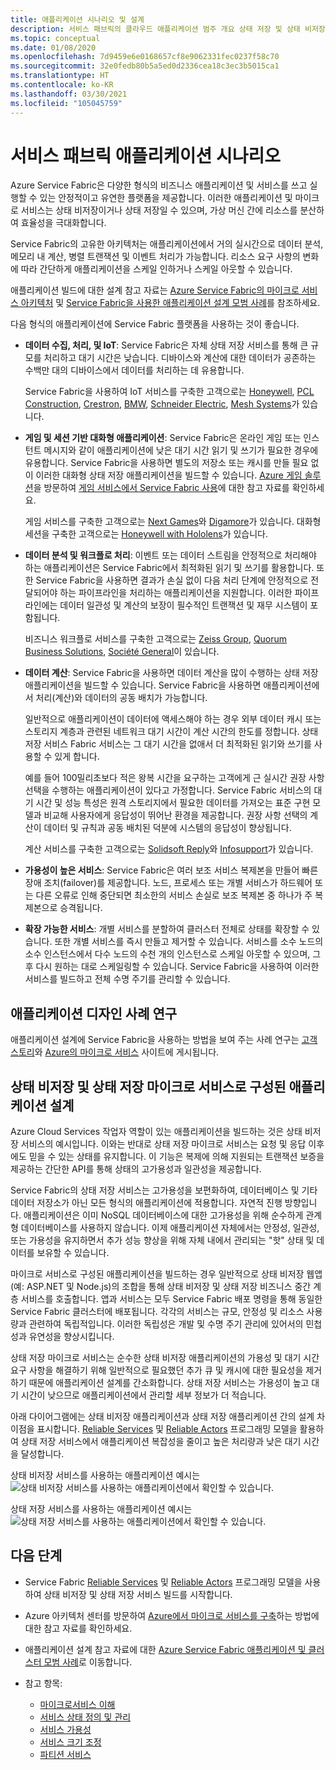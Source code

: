 ```yaml
---
title: 애플리케이션 시나리오 및 설계
description: 서비스 패브릭의 클라우드 애플리케이션 범주 개요 상태 저장 및 상태 비저장 서비스를 사용하는 애플리케이션 설계에 대해 논의합니다.
ms.topic: conceptual
ms.date: 01/08/2020
ms.openlocfilehash: 7d9459e6e0168657cf8e9062331fec0237f58c70
ms.sourcegitcommit: 32e0fedb80b5a5ed0d2336cea18c3ec3b5015ca1
ms.translationtype: HT
ms.contentlocale: ko-KR
ms.lasthandoff: 03/30/2021
ms.locfileid: "105045759"
---
```

# <a name="service-fabric-application-scenarios"></a>서비스 패브릭 애플리케이션 시나리오

Azure Service Fabric은 다양한 형식의 비즈니스 애플리케이션 및 서비스를 쓰고 실행할 수 있는 안정적이고 유연한 플랫폼을 제공합니다. 이러한 애플리케이션 및 마이크로 서비스는 상태 비저장이거나 상태 저장일 수 있으며, 가상 머신 간에 리소스를 분산하여 효율성을 극대화합니다.

Service Fabric의 고유한 아키텍처는 애플리케이션에서 거의 실시간으로 데이터 분석, 메모리 내 계산, 병렬 트랜잭션 및 이벤트 처리가 가능합니다. 리소스 요구 사항의 변화에 따라 간단하게 애플리케이션을 스케일 인하거나 스케일 아웃할 수 있습니다.

애플리케이션 빌드에 대한 설계 참고 자료는 [Azure Service Fabric의 마이크로 서비스 아키텍처](/azure/architecture/reference-architectures/microservices/service-fabric) 및 [Service Fabric을 사용한 애플리케이션 설계 모범 사례](service-fabric-best-practices-applications.md)를 참조하세요.

다음 형식의 애플리케이션에 Service Fabric 플랫폼을 사용하는 것이 좋습니다.

* **데이터 수집, 처리, 및 IoT**: Service Fabric은 자체 상태 저장 서비스를 통해 큰 규모를 처리하고 대기 시간은 낮습니다. 디바이스와 계산에 대한 데이터가 공존하는 수백만 대의 디바이스에서 데이터를 처리하는 데 유용합니다.

    Service Fabric을 사용하여 IoT 서비스를 구축한 고객으로는 [Honeywell](https://customers.microsoft.com/story/honeywell-builds-microservices-based-thermostats-on-azure), [PCL Construction](https://customers.microsoft.com/story/pcl-construction-professional-services-azure), [Crestron](https://customers.microsoft.com/story/crestron-partner-professional-services-azure), [BMW](https://customers.microsoft.com/story/bmw-enables-driver-mobility-via-azure-service-fabric/), [Schneider Electric](https://customers.microsoft.com/story/schneider-electric-powers-engergy-solutions-on-azure-service-fabric), [Mesh Systems](https://customers.microsoft.com/story/mesh-systems-lights-up-the-market-with-iot-based-azure-solutions)가 있습니다.

* **게임 및 세션 기반 대화형 애플리케이션**: Service Fabric은 온라인 게임 또는 인스턴트 메시지와 같이 애플리케이션에 낮은 대기 시간 읽기 및 쓰기가 필요한 경우에 유용합니다. Service Fabric을 사용하면 별도의 저장소 또는 캐시를 만들 필요 없이 이러한 대화형 상태 저장 애플리케이션을 빌드할 수 있습니다. [Azure 게임 솔루션](https://azure.microsoft.com/solutions/gaming/)을 방문하여 [게임 서비스에서 Service Fabric 사용](/gaming/azure/reference-architectures/multiplayer-synchronous-sf)에 대한 참고 자료를 확인하세요.

    게임 서비스를 구축한 고객으로는 [Next Games](https://customers.microsoft.com/story/next-games-media-telecommunications-azure)와 [Digamore](https://customers.microsoft.com/story/digamore-entertainment-scores-with-a-new-gaming-platform-based-on-azure-service-fabric/)가 있습니다. 대화형 세션을 구축한 고객으로는 [Honeywell with Hololens](https://customers.microsoft.com/story/honeywell-manufacturing-hololens)가 있습니다.

* **데이터 분석 및 워크플로 처리**: 이벤트 또는 데이터 스트림을 안정적으로 처리해야 하는 애플리케이션은 Service Fabric에서 최적화된 읽기 및 쓰기를 활용합니다. 또한 Service Fabric을 사용하면 결과가 손실 없이 다음 처리 단계에 안정적으로 전달되어야 하는 파이프라인을 처리하는 애플리케이션을 지원합니다. 이러한 파이프라인에는 데이터 일관성 및 계산의 보장이 필수적인 트랜잭션 및 재무 시스템이 포함됩니다.

    비즈니스 워크플로 서비스를 구축한 고객으로는 [Zeiss Group](https://customers.microsoft.com/story/zeiss-group-focuses-on-azure-service-fabric-for-key-integration-platform), [Quorum Business Solutions](https://customers.microsoft.com/en-us/story/quorum-business-solutions-expand-energy-managemant-solutions-using-azure-service-fabric), [Société General](https://customers.microsoft.com/en-us/story/societe-generale-speeds-real-time-market-quotes-using-azure-service-fabric)이 있습니다.

* **데이터 계산**: Service Fabric을 사용하면 데이터 계산을 많이 수행하는 상태 저장 애플리케이션을 빌드할 수 있습니다. Service Fabric을 사용하면 애플리케이션에서 처리(계산)와 데이터의 공동 배치가 가능합니다. 

   일반적으로 애플리케이션이 데이터에 액세스해야 하는 경우 외부 데이터 캐시 또는 스토리지 계층과 관련된 네트워크 대기 시간이 계산 시간의 한도를 정합니다. 상태 저장 서비스 Fabric 서비스는 그 대기 시간을 없애서 더 최적화된 읽기와 쓰기를 사용할 수 있게 합니다.

   예를 들어 100밀리초보다 적은 왕복 시간을 요구하는 고객에게 근 실시간 권장 사항 선택을 수행하는 애플리케이션이 있다고 가정합니다. Service Fabric 서비스의 대기 시간 및 성능 특성은 원격 스토리지에서 필요한 데이터를 가져오는 표준 구현 모델과 비교해 사용자에게 응답성이 뛰어난 환경을 제공합니다. 권장 사항 선택의 계산이 데이터 및 규칙과 공동 배치된 덕분에 시스템의 응답성이 향상됩니다.

    계산 서비스를 구축한 고객으로는 [Solidsoft Reply](https://customers.microsoft.com/story/solidsoft-reply-platform-powers-e-verification-of-pharmaceuticals)와 [Infosupport](https://customers.microsoft.com/story/service-fabric-customer-profile-info-support-and-fudura)가 있습니다.

* **가용성이 높은 서비스**: Service Fabric은 여러 보조 서비스 복제본을 만들어 빠른 장애 조치(failover)를 제공합니다. 노드, 프로세스 또는 개별 서비스가 하드웨어 또는 다른 오류로 인해 중단되면 최소한의 서비스 손실로 보조 복제본 중 하나가 주 복제본으로 승격됩니다.

* **확장 가능한 서비스**: 개별 서비스를 분할하여 클러스터 전체로 상태를 확장할 수 있습니다. 또한 개별 서비스를 즉시 만들고 제거할 수 있습니다. 서비스를 소수 노드의 소수 인스턴스에서 다수 노드의 수천 개의 인스턴스로 스케일 아웃할 수 있으며, 그 후 다시 원하는 대로 스케일링할 수 있습니다. Service Fabric을 사용하여 이러한 서비스를 빌드하고 전체 수명 주기를 관리할 수 있습니다.

## <a name="application-design-case-studies"></a>애플리케이션 디자인 사례 연구

애플리케이션 설계에 Service Fabric을 사용하는 방법을 보여 주는 사례 연구는 [고객 스토리](https://customers.microsoft.com/search?sq=%22Azure%20Service%20Fabric%22&ff=&p=2&so=story_publish_date%20desc)와 [Azure의 마이크로 서비스](https://azure.microsoft.com/solutions/microservice-applications/) 사이트에 게시됩니다.

## <a name="designing-applications-composed-of-stateless-and-stateful-microservices"></a>상태 비저장 및 상태 저장 마이크로 서비스로 구성된 애플리케이션 설계

Azure Cloud Services 작업자 역할이 있는 애플리케이션을 빌드하는 것은 상태 비저장 서비스의 예시입니다. 이와는 반대로 상태 저장 마이크로 서비스는 요청 및 응답 이후에도 믿을 수 있는 상태를 유지합니다. 이 기능은 복제에 의해 지원되는 트랜잭션 보증을 제공하는 간단한 API를 통해 상태의 고가용성과 일관성을 제공합니다.

Service Fabric의 상태 저장 서비스는 고가용성을 보편화하여, 데이터베이스 및 기타 데이터 저장소가 아닌 모든 형식의 애플리케이션에 적용합니다. 자연적 진행 방향입니다. 애플리케이션은 이미 NoSQL 데이터베이스에 대한 고가용성을 위해 순수하게 관계형 데이터베이스를 사용하지 않습니다. 이제 애플리케이션 자체에서는 안정성, 일관성, 또는 가용성을 유지하면서 추가 성능 향상을 위해 자체 내에서 관리되는 "핫" 상태 및 데이터를 보유할 수 있습니다.

마이크로 서비스로 구성된 애플리케이션을 빌드하는 경우 일반적으로 상태 비저장 웹앱(예: ASP.NET 및 Node.js)의 조합을 통해 상태 비저장 및 상태 저장 비즈니스 중간 계층 서비스를 호출합니다. 앱과 서비스는 모두 Service Fabric 배포 명령을 통해 동일한 Service Fabric 클러스터에 배포됩니다. 각각의 서비스는 규모, 안정성 및 리소스 사용량과 관련하여 독립적입니다. 이러한 독립성은 개발 및 수명 주기 관리에 있어서의 민첩성과 유연성을 향상시킵니다.

상태 저장 마이크로 서비스는 순수한 상태 비저장 애플리케이션의 가용성 및 대기 시간 요구 사항을 해결하기 위해 일반적으로 필요했던 추가 큐 및 캐시에 대한 필요성을 제거하기 때문에 애플리케이션 설계를 간소화합니다. 상태 저장 서비스는 가용성이 높고 대기 시간이 낮으므로 애플리케이션에서 관리할 세부 정보가 더 적습니다.

아래 다이어그램에는 상태 비저장 애플리케이션과 상태 저장 애플리케이션 간의 설계 차이점을 표시합니다. [Reliable Services](service-fabric-reliable-services-introduction.md) 및 [Reliable Actors](service-fabric-reliable-actors-introduction.md) 프로그래밍 모델을 활용하여 상태 저장 서비스에서 애플리케이션 복잡성을 줄이고 높은 처리량과 낮은 대기 시간을 달성합니다.

상태 비저장 서비스를 사용하는 애플리케이션 예시는 ![상태 비저장 서비스를 사용하는 애플리케이션][Image1]에서 확인할 수 있습니다.

상태 저장 서비스를 사용하는 애플리케이션 예시는 ![상태 저장 서비스를 사용하는 애플리케이션][Image2]에서 확인할 수 있습니다.

## <a name="next-steps"></a>다음 단계

* Service Fabric [Reliable Services](service-fabric-reliable-services-quick-start.md) 및 [Reliable Actors](service-fabric-reliable-actors-get-started.md) 프로그래밍 모델을 사용하여 상태 비저장 및 상태 저장 서비스 빌드를 시작합니다.
* Azure 아키텍처 센터를 방문하여 [Azure에서 마이크로 서비스를 구축](/azure/architecture/microservices/)하는 방법에 대한 참고 자료를 확인하세요.
* 애플리케이션 설계 참고 자료에 대한 [Azure Service Fabric 애플리케이션 및 클러스터 모범 사례](./service-fabric-best-practices-security.md)로 이동합니다.

* 참고 항목:
  * [마이크로서비스 이해](service-fabric-overview-microservices.md)
  * [서비스 상태 정의 및 관리](service-fabric-concepts-state.md)
  * [서비스 가용성](service-fabric-availability-services.md)
  * [서비스 크기 조정](service-fabric-concepts-scalability.md)
  * [파티션 서비스](service-fabric-concepts-partitioning.md)

[Image1]: media/service-fabric-application-scenarios/AppwithStatelessServices.png
[Image2]: media/service-fabric-application-scenarios/AppwithStatefulServices.png